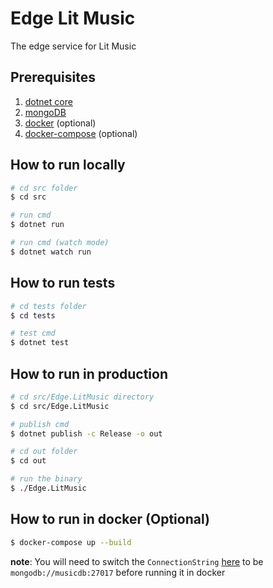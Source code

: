 # Edge Lit Music

The edge service for Lit Music

## Prerequisites

1. [dotnet core](https://dotnet.microsoft.com/en-us/download)
2. [mongoDB](https://www.mongodb.com/try/download/community)
3. [docker](https://docs.docker.com/install/) (optional)
4. [docker-compose](https://docs.docker.com/compose/install/) (optional)

## How to run locally

```bash
# cd src folder
$ cd src

# run cmd
$ dotnet run

# run cmd (watch mode)
$ dotnet watch run
```

## How to run tests

```bash
# cd tests folder
$ cd tests

# test cmd
$ dotnet test
```

## How to run in production

```bash
# cd src/Edge.LitMusic directory
$ cd src/Edge.LitMusic

# publish cmd
$ dotnet publish -c Release -o out

# cd out folder
$ cd out

# run the binary
$ ./Edge.LitMusic
```

## How to run in docker (Optional)

```bash
$ docker-compose up --build
```

**note**: You will need to switch the `ConnectionString` [here](./src/appsettings.json) to be `mongodb://musicdb:27017` before running it in docker
